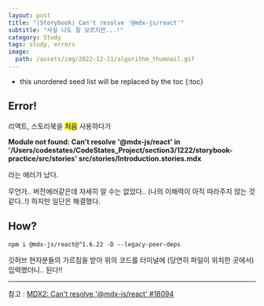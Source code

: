 ```yaml
---
layout: post
title: "|Storybook| Can't resolve '@mdx-js/react'"
subtitle: "사실 나도 잘 모르지만...!"
category: Study
tags: study, errors
image:
  path: /assets/img/2022-12-21/algorithm_thumnail.gif
---
```

* this unordered seed list will be replaced by the toc
{:toc}
<!--more-->

## Error!

리액트, 스토리북을 <span style='color: darkblue; background-color: yellow' >처음</span> 사용하다가

**Module not found: Can't resolve '@mdx-js/react' in '/Users/codestates/CodeStates_Project/section3/1222/storybook-practice/src/stories' src/stories/Introduction.stories.mdx**

라는 에러가 났다.


무언가.. 버전에러같은데 자세히 알 수는 없었다..
(나의 이해력이 아직 따라주지 않는 것 같다..!)
하지만 일단은 해결했다.


## How?

```
npm i @mdx-js/react@^1.6.22 -D --legacy-peer-deps
```
깃허브 현자분들의 가르침을 받아 위의 코드를 터미널에 (당연히 파일이 위치한 곳에서)입력했더니.. 된다!!






---
참고 : [MDX2: Can't resolve '@mdx-js/react' #18094](https://github.com/storybookjs/storybook/issues/18094)
